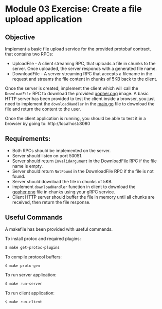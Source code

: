 # Module 03 Exercise: Create a file upload application

## Objective

Implement a basic file upload service for the provided protobuf contract, that contains two RPCs:

- UploadFile - A client streaming RPC, that uploads a file in chunks to the server. Once uploaded, the server responds
  with a generated file name.
- DownloadFile - A server streaming RPC that accepts a filename in the request and streams the file content in chunks
  of 5KB back to the client.

Once the server is created, implement the client which will call the `DownloadFile` RPC to download the
provided [gopher.png](./gopher.png) image. A basic HTTP server has been provided to test the client inside a browser,
you just need to implement the `downloadHandler` in the [main.go](./cmd/client/main.go) file to download the file and
return the content to the user.

Once the client application is running, you should be able to test it in a browser by going to: http://localhost:8080

## Requirements:

- Both RPCs should be implemented on the server.
- Server should listen on port 50051.
- Server should return `InvalidArgument` in the DownloadFile RPC if the file name is empty.
- Server should return `NotFound` in the DownloadFile RPC if the file is not found.
- Server should download the file in chunks of 5KB.
- Implement `downloadHandler` function in client to download the [gopher.png](./gopher.png) file in chunks using your
  gRPC service.
- Client HTTP server should buffer the file in memory until all chunks are received, then return the file response.

## Useful Commands

A makefile has been provided with useful commands.

To install protoc and required plugins:

```bash
$ make get-protoc-plugins
```

To compile protocol buffers:

```bash
$ make proto-gen
```

To run server application:

```bash
$ make run-server
```

To run client application:

```bash
$ make run-client
```